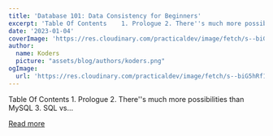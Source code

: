 ```yaml
---
title: 'Database 101: Data Consistency for Beginners'
excerpt: 'Table Of Contents    1. Prologue 2. There''s much more possibilities than MySQL  3. SQL vs...'
date: '2023-01-04'
coverImage: 'https://res.cloudinary.com/practicaldev/image/fetch/s--biG5hRf1--/c_imagga_scale,f_auto,fl_progressive,h_420,q_auto,w_1000/https://dev-to-uploads.s3.amazonaws.com/uploads/articles/8659ysbyk339lqnh6c1q.png'
author:
  name: Koders
  picture: "assets/blog/authors/koders.png"
ogImage:
  url: 'https://res.cloudinary.com/practicaldev/image/fetch/s--biG5hRf1--/c_imagga_scale,f_auto,fl_progressive,h_420,q_auto,w_1000/https://dev-to-uploads.s3.amazonaws.com/uploads/articles/8659ysbyk339lqnh6c1q.png'
---
```


Table Of Contents    1. Prologue 2. There''s much more possibilities than MySQL  3. SQL vs...

[Read more](https://dev.to/danielhe4rt/database-101-why-so-interesting-1344)
